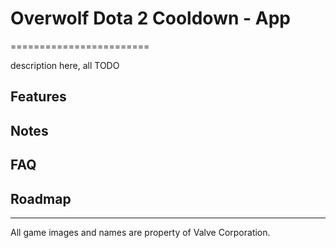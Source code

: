# Overwolf Dota 2 Cooldown - App
========================

description here, all TODO

## Features

## Notes

## FAQ

## Roadmap

--------------------
All game images and names are property of Valve Corporation.
